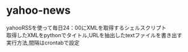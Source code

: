 # yahoo-news
yahooRSSを使って毎日24：00にXMLを取得するシェルスクリプト  
取得したXMLをpythonでタイトル,URLを抽出したtextファイルを書き出す  
実行方法,間隔はcrontabで設定
